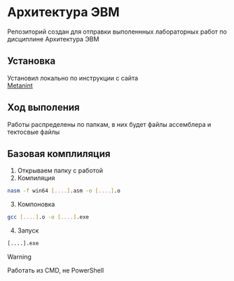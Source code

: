 # Архитектура ЭВМ

Репозиторий создан для отправки выполеннных лабораторных работ по дисциплине Архитектура ЭВМ

## Установка
Установил локально по инструкции с сайта  
[Metanint](https://metanit.com/assembler/nasm/1.5.php)

## Ход выполения
Работы распределены по папкам, в них будет файлы ассемблера и тектосвые файлы

## Базовая комплиляция
1. Открываем папку с работой
2. Компиляция
```bash
nasm -f win64 [....].asm -o [....].o
```
3. Компоновка
```bash
gcc [....].o -o [....].exe
```
4. Запуск
```bash
[....].exe
```

> [!WARNING]  
> Работать из CMD, не PowerShell
